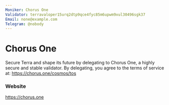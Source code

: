 ```yaml
---
Moniker: Chorus One
Validator: terravaloper15urq2dtp9qce4fyc85m6upwm9xul30496sgk37
Email: none@example.com
Telegram: @nobody
---
```


# Chorus One

Secure Terra and shape its future by delegating to Chorus One, a highly secure and stable validator. By delegating, you agree to the terms of service at: https://chorus.one/cosmos/tos

### Website

https://chorus.one

